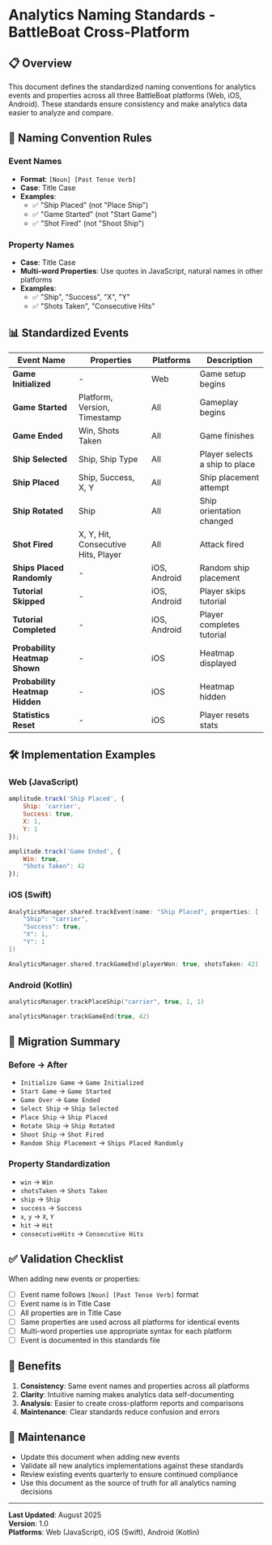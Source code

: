 # Analytics Naming Standards - BattleBoat Cross-Platform

## 📋 **Overview**

This document defines the standardized naming conventions for analytics events and properties across all three BattleBoat platforms (Web, iOS, Android). These standards ensure consistency and make analytics data easier to analyze and compare.

## 🎯 **Naming Convention Rules**

### **Event Names**
- **Format**: `[Noun] [Past Tense Verb]`
- **Case**: Title Case
- **Examples**: 
  - ✅ "Ship Placed" (not "Place Ship")
  - ✅ "Game Started" (not "Start Game")
  - ✅ "Shot Fired" (not "Shoot Ship")

### **Property Names**
- **Case**: Title Case
- **Multi-word Properties**: Use quotes in JavaScript, natural names in other platforms
- **Examples**:
  - ✅ "Ship", "Success", "X", "Y"
  - ✅ "Shots Taken", "Consecutive Hits"

## 📊 **Standardized Events**

| Event Name | Properties | Platforms | Description |
|------------|------------|-----------|-------------|
| **Game Initialized** | - | Web | Game setup begins |
| **Game Started** | Platform, Version, Timestamp | All | Gameplay begins |
| **Game Ended** | Win, Shots Taken | All | Game finishes |
| **Ship Selected** | Ship, Ship Type | All | Player selects a ship to place |
| **Ship Placed** | Ship, Success, X, Y | All | Ship placement attempt |
| **Ship Rotated** | Ship | All | Ship orientation changed |
| **Shot Fired** | X, Y, Hit, Consecutive Hits, Player | All | Attack fired |
| **Ships Placed Randomly** | - | iOS, Android | Random ship placement |
| **Tutorial Skipped** | - | iOS, Android | Player skips tutorial |
| **Tutorial Completed** | - | iOS, Android | Player completes tutorial |
| **Probability Heatmap Shown** | - | iOS | Heatmap displayed |
| **Probability Heatmap Hidden** | - | iOS | Heatmap hidden |
| **Statistics Reset** | - | iOS | Player resets stats |

## 🛠 **Implementation Examples**

### **Web (JavaScript)**
```javascript
amplitude.track('Ship Placed', {
    Ship: 'carrier',
    Success: true,
    X: 1,
    Y: 1
});

amplitude.track('Game Ended', {
    Win: true,
    "Shots Taken": 42
});
```

### **iOS (Swift)**
```swift
AnalyticsManager.shared.trackEvent(name: "Ship Placed", properties: [
    "Ship": "carrier",
    "Success": true,
    "X": 1,
    "Y": 1
])

AnalyticsManager.shared.trackGameEnd(playerWon: true, shotsTaken: 42)
```

### **Android (Kotlin)**
```kotlin
analyticsManager.trackPlaceShip("carrier", true, 1, 1)

analyticsManager.trackGameEnd(true, 42)
```

## 🔄 **Migration Summary**

### **Before → After**
- `Initialize Game` → `Game Initialized`
- `Start Game` → `Game Started`
- `Game Over` → `Game Ended` 
- `Select Ship` → `Ship Selected`
- `Place Ship` → `Ship Placed`
- `Rotate Ship` → `Ship Rotated`
- `Shoot Ship` → `Shot Fired`
- `Random Ship Placement` → `Ships Placed Randomly`

### **Property Standardization**
- `win` → `Win`
- `shotsTaken` → `Shots Taken`
- `ship` → `Ship`
- `success` → `Success`
- `x`, `y` → `X`, `Y`
- `hit` → `Hit`
- `consecutiveHits` → `Consecutive Hits`

## ✅ **Validation Checklist**

When adding new events or properties:

- [ ] Event name follows `[Noun] [Past Tense Verb]` format
- [ ] Event name is in Title Case
- [ ] All properties are in Title Case
- [ ] Same properties are used across all platforms for identical events
- [ ] Multi-word properties use appropriate syntax for each platform
- [ ] Event is documented in this standards file

## 🚀 **Benefits**

1. **Consistency**: Same event names and properties across all platforms
2. **Clarity**: Intuitive naming makes analytics data self-documenting
3. **Analysis**: Easier to create cross-platform reports and comparisons
4. **Maintenance**: Clear standards reduce confusion and errors

## 📝 **Maintenance**

- Update this document when adding new events
- Validate all new analytics implementations against these standards
- Review existing events quarterly to ensure continued compliance
- Use this document as the source of truth for all analytics naming decisions

---

**Last Updated**: August 2025  
**Version**: 1.0  
**Platforms**: Web (JavaScript), iOS (Swift), Android (Kotlin) 